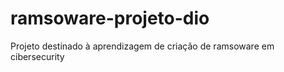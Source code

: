 # ramsoware-projeto-dio

  Projeto destinado à aprendizagem de criação de ramsoware em cibersecurity
